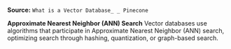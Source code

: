 **Source:** `What is a Vector Database_ _ Pinecone`

**Approximate Nearest Neighbor (ANN) Search**
Vector databases use algorithms that participate in Approximate Nearest Neighbor (ANN) search, optimizing search through hashing, quantization, or graph-based search.
